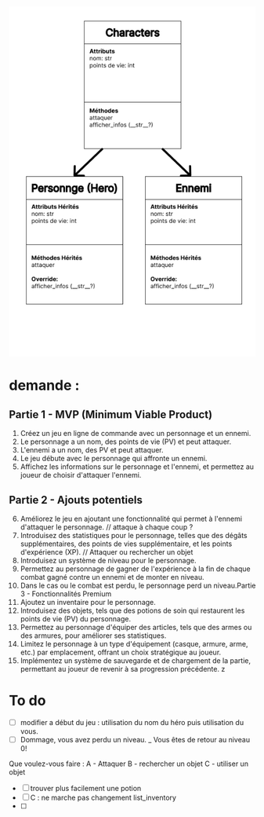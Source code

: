 ![debut](./UML-ish-Rachel.jpg)

# demande :

## Partie 1 - MVP (Minimum Viable Product)

1. Créez un jeu en ligne de commande avec un personnage et un ennemi.
2. Le personnage a un nom, des points de vie (PV) et peut attaquer.
3. L'ennemi a un nom, des PV et peut attaquer.
4. Le jeu débute avec le personnage qui affronte un ennemi.
5. Affichez les informations sur le personnage et l'ennemi, et permettez au joueur de choisir d'attaquer l'ennemi.

## Partie 2 - Ajouts potentiels

6. Améliorez le jeu en ajoutant une fonctionnalité qui permet à l'ennemi d'attaquer le personnage. // attaque à chaque coup ?
7. Introduisez des statistiques pour le personnage, telles que des dégâts supplémentaires, des points de vies supplémentaire, et les points d'expérience (XP). // Attaquer ou rechercher un objet
8. Introduisez un système de niveau pour le personnage.
9. Permettez au personnage de gagner de l'expérience à la fin de chaque combat gagné contre un ennemi et de monter en niveau.
10. Dans le cas ou le combat est perdu, le personnage perd un niveau.Partie 3 - Fonctionnalités Premium
11. Ajoutez un inventaire pour le personnage.
12. Introduisez des objets, tels que des potions de soin qui restaurent les points de vie (PV) du personnage.
13. Permettez au personnage d'équiper des articles, tels que des armes ou des armures, pour améliorer ses statistiques.
14. Limitez le personnage à un type d'équipement (casque, armure, arme, etc.) par emplacement, offrant un choix stratégique au joueur.
15. Implémentez un système de sauvegarde et de chargement de la partie, permettant au joueur de revenir à sa progression précédente. z

# To do

- [ ] modifier a début du jeu : utilisation du nom du héro puis utilisation du vous.
- [ ] Dommage, vous avez perdu un niveau. \_ Vous êtes de retour au niveau 0!

Que voulez-vous faire : A - Attaquer B - rechercher un objet C - utiliser un objet

- [ ] trouver plus facilement une potion
- [ ] C : ne marche pas changement list_inventory
- [ ] 
